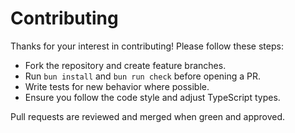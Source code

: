 # Contributing

Thanks for your interest in contributing! Please follow these steps:

- Fork the repository and create feature branches.
- Run `bun install` and `bun run check` before opening a PR.
- Write tests for new behavior where possible.
- Ensure you follow the code style and adjust TypeScript types.

Pull requests are reviewed and merged when green and approved.
